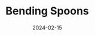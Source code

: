 ---  
layout: startup_page  
title: "Bending Spoons"  
id: "bendingspoons.com"  
permalink: "/bendingspoonsbendingspoons.com02152024/"  
website: "https://bendingspoons.com/"  
funding_round: "Equity"  
funding_amount: "$155M"  
investors: "Durable Capital Partners LP, Baillie Gifford, Cox Enterprises, NB Renaissance, NUO Capital, StarTIP (controlled by Tamburi Investment Partners)"  
about: "Bending Spoons is a digital technology company founded in 2013 that has served over half a billion people globally. It develops and operates a suite of digital products, including Evernote, Meetup, Remini, and Splice. The company focuses on delivering high-quality digital experiences to a large user base."  
markets: "Digital Technology"  
hq: "Milan, Lombardy, Italy"  
founded_year: "2013"  
linkedin: "https://www.linkedin.com/company/bendingspoons/"  
twitter: ""  
instagram: ""  
facebook: ""  
crunchbase: "https://www.crunchbase.com/organization/bending-spoons"  
pitchbook: "https://pitchbook.com/profiles/company/234031-42"  

date_display: "15-Feb-2024"  
date: "2024-02-15"

# SEO Optimization  
meta_title: "Bending Spoons - Equity Funding ($155M)"  
meta_description: "Bending Spoons, Bending Spoons is a digital technology company founded in 2013 that has served over half a billion people globally. It develops and operates a suite o..."  
meta_keywords: "Bending Spoons, Digital Technology, Equity funding"  
canonical_url: "https://startup.projectstartups.com/bendingspoonsbendingspoons.com02152024/"  
---